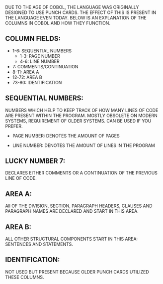 DUE TO THE AGE OF COBOL, THE LANGUAGE WAS ORIGINALLY DESIGNED TO USE PUNCH CARDS. THE EFFECT OF THIS IS PRESENT IN THE LANGUAGE EVEN TODAY. BELOW IS AN EXPLANATION OF THE COLUMNS IN COBOL AND HOW THEY FUNCTION.

COLUMN FIELDS:
---
  * 1-6: SEQUENTIAL NUMBERS
    * 1-3: PAGE NUMBER
    * 4-6: LINE NUMBER
  * 7: COMMENTS/CONTINUATION
  * 8-11: AREA A
  * 12-72: AREA B
  * 73-80: IDENTIFICATION

SEQUENTIAL NUMBERS:
---
NUMBERS WHICH HELP TO KEEP TRACK OF HOW MANY LINES OF CODE ARE PRESENT WITHIN THE PROGRAM. MOSTLY OBSOLETE ON MODERN SYSTEMS, REQUIREMENT OF OLDER SYSTEMS. CAN BE USED IF YOU PREFER.

  * PAGE NUMBER: DENOTES THE AMOUNT OF PAGES

  * LINE NUMBER: DENOTES THE AMOUNT OF LINES IN THE PROGRAM

LUCKY NUMBER 7:
---
DECLARES EITHER COMMENTS OR A CONTINUATION OF THE PREVIOUS LINE OF CODE.

AREA A:
---
All OF THE DIVISION, SECTION, PARAGRAPH HEADERS, CLAUSES AND PARAGRAPH NAMES ARE DECLARED AND START IN THIS AREA.

AREA B:
---
ALL OTHER STRUCTURAL COMPONENTS START IN THIS AREA: SENTENCES AND STATEMENTS.

IDENTIFICATION:
---
NOT USED BUT PRESENT BECAUSE OLDER PUNCH CARDS UTILIZED THESE COLUMNS.
